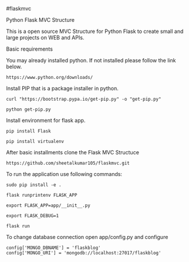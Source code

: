 #flaskmvc

Python Flask MVC Structure

This is a open source MVC Structure for Python Flask to create small and large projects on WEB and APIs.

Basic requirements

You may already installed python. If not installed please follow the link below.

	https://www.python.org/downloads/

Install PIP that is a package installer in python.

	curl "https://bootstrap.pypa.io/get-pip.py" -o "get-pip.py"

	python get-pip.py


Install environment for flask app.

	pip install Flask

	pip install virtualenv


After basic installments clone the Flask MVC Structuce

	https://github.com/sheetalkumar105/flaskmvc.git


To run the application use following commands:

	sudo pip install -e .

	flask runprintenv FLASK_APP

	export FLASK_APP=app/__init__.py

	export FLASK_DEBUG=1

	flask run


To change database connection open app/config.py and configure

	config['MONGO_DBNAME'] = 'flaskblog'
	config['MONGO_URI'] = 'mongodb://localhost:27017/flaskblog'